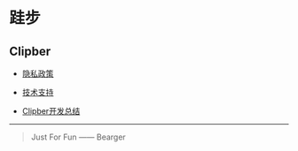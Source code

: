 # 跬步



## Clipber

* [隐私政策](./Clipber/PrivacyPolicy.md)

* [技术支持](./Clipber/TechSupport.md)

* [Clipber开发总结](./Clipber/Clipber开发总结.md)











---

> Just For Fun —— Bearger 
